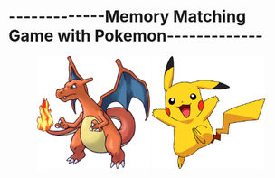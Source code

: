 # -------------Memory Matching Game with Pokemon-------------
<div align="center">
<img src="https://github.com/phuclinh9802/memory-matching-game/blob/main/src/dragon.png" width="200" height="200"/>
<img src="https://github.com/phuclinh9802/memory-matching-game/blob/main/src/pika.png" width="200" height="200"/>
                                                                                                               </div>                                                                                                             
